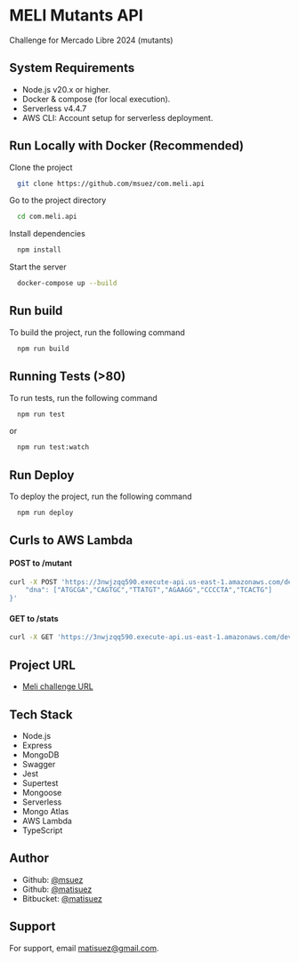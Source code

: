 
# MELI Mutants API
Challenge for Mercado Libre 2024 (mutants)

## System Requirements
- Node.js v20.x or higher.
- Docker & compose (for local execution).
- Serverless v4.4.7
- AWS CLI: Account setup for serverless deployment.

## Run Locally with Docker (Recommended)

Clone the project

```bash
  git clone https://github.com/msuez/com.meli.api
```

Go to the project directory

```bash
  cd com.meli.api
```

Install dependencies

```bash
  npm install
```

Start the server

```bash
  docker-compose up --build
```

## Run build

To build the project, run the following command

```bash
  npm run build
```

## Running Tests (>80)

To run tests, run the following command

```bash
  npm run test
```
or 
```bash
  npm run test:watch
```

## Run Deploy

To deploy the project, run the following command

```bash
  npm run deploy
```

## Curls to AWS Lambda

#### POST to /mutant
```bash
curl -X POST 'https://3nwjzqq590.execute-api.us-east-1.amazonaws.com/dev/mutant' -H 'Content-Type: application/json' -d '{
    "dna": ["ATGCGA","CAGTGC","TTATGT","AGAAGG","CCCCTA","TCACTG"]
}'
```

#### GET to /stats
```bash
curl -X GET 'https://3nwjzqq590.execute-api.us-east-1.amazonaws.com/dev/stats'
```

## Project URL
- [Meli challenge URL](https://3nwjzqq590.execute-api.us-east-1.amazonaws.com/dev/)

## Tech Stack
- Node.js
- Express
- MongoDB
- Swagger
- Jest
- Supertest
- Mongoose
- Serverless
- Mongo Atlas
- AWS Lambda
- TypeScript

## Author
- Github: [@msuez](https://github.com/msuez)
- Github: [@matisuez](https://github.com/matisuez)
- Bitbucket: [@matisuez](https://bitbucket.org/matisuez)

## Support

For support, email matisuez@gmail.com.
